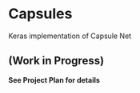 # Capsules
Keras implementation of Capsule Net

## (Work in Progress)
__See Project Plan for details__
